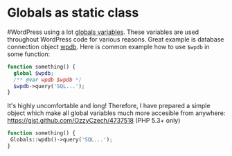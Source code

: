 # Globals as static class

#WordPress using a lot [globals variables](http://codex.wordpress.org/Global_Variables). These variables are used throughout WordPress code for various reasons. Great example is database connection object [wpdb](http://codex.wordpress.org/Class_Reference/wpdb). Here is common example how to use `$wpdb` in some function:

```php
function something() {
  global $wpdb;
  /** @var wpdb $wpdb */
  $wpdb->query('SQL...');
}
```

 It's highly uncomfortable and long! Therefore, I have prepared a simple object which make all global variables much more accesible from anywhere: https://gist.github.com/OzzyCzech/4737518 (PHP 5.3+ only)
 
 ```php
function something() {
  Globals::wpdb()->query('SQL...');
}
```
